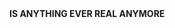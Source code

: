 <html>
  
  <head>
    <title> </title>
  </head>
  
  <body>
    <strong>IS ANYTHING EVER REAL ANYMORE</strong>
    
    
    
  </body>
  
</html>
